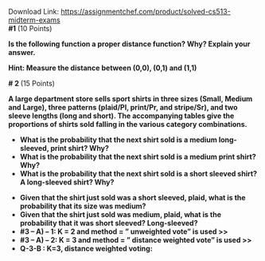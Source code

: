 Download Link: https://assignmentchef.com/product/solved-cs513-midterm-exams
<br>
<strong>#1 </strong>(10 Points)

<strong>Is the following function a proper distance function?  Why?  Explain your answer.</strong>

<strong>Hint: Measure the distance between (0,0), (0,1) and (1,1) </strong>

<strong># 2 </strong>(15 Points)

<strong>A large department store sells sport shirts in three sizes (Small, Medium and Large), three patterns (plaid/Pl, print/Pr, and stripe/Sr), and two sleeve lengths (long and short).  The accompanying tables give the proportions of shirts sold falling in the various category combinations.</strong>

<ul>

 <li><strong>What is the probability that the next shirt sold is a medium long-sleeved, print shirt? Why?</strong></li>

 <li><strong>What is the probability that the next shirt sold is a medium print shirt? Why?</strong></li>

 <li><strong>What is the probability that the next shirt sold is a short sleeved shirt? A long-sleeved shirt?  Why?</strong></li>

</ul>

<ul>

 <li><strong>Given that the shirt just sold was a short sleeved, plaid, what is the probability that its size was medium?</strong></li>

 <li><strong>Given that the shirt just sold was medium, plaid, what is the probability that it was short sleeved? Long-sleeved?</strong></li>

 <li><strong>#3 – A) – 1: K = 2 and method = ” unweighted vote” is used &gt;&gt;</strong></li>

 <li><strong>#3 – A) – 2: K = 3 and method = ” distance weighted vote” is used &gt;&gt;</strong></li>

 <li><strong>Q-3-B : K=3, distance weighted voting:</strong></li>

</ul>











